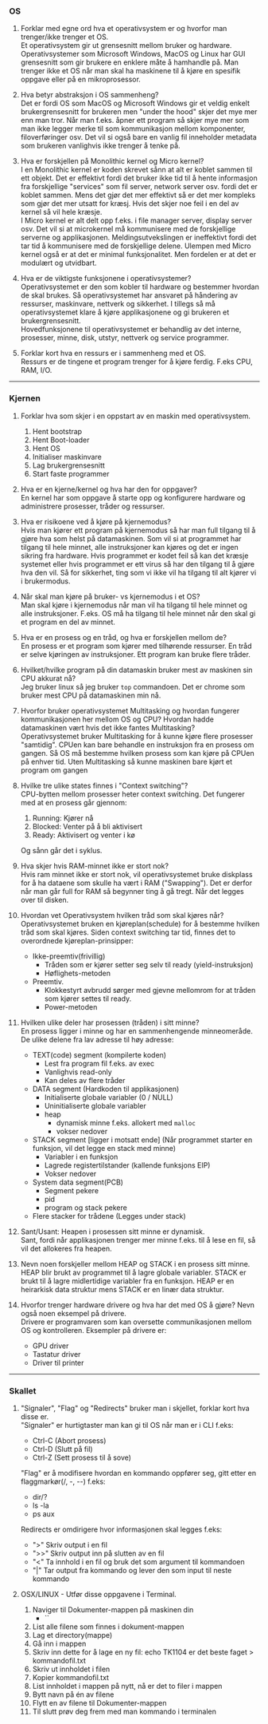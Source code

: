 ### OS

1.  Forklar med egne ord hva et operativsystem er og hvorfor man trenger/ikke trenger et OS.  
    Et operativsystem gir ut grensesnitt mellom bruker og hardware. Operativsystemer som Microsoft Windows, MacOS og Linux har GUI grensesnitt som gir brukere en enklere måte å hamhandle på. Man trenger ikke et OS når man skal ha maskinene til å kjøre en spesifik oppgave eller på en mikroprosessor.

2.  Hva betyr abstraksjon i OS sammenheng?  
    Det er fordi OS som MacOS og Microsoft Windows gir et veldig enkelt brukergrensesnitt for brukeren men "under the hood" skjer det mye mer enn man tror. Når man f.eks. åpner ett program så skjer mye mer som man ikke legger merke til som kommunikasjon mellom komponenter, filoverføringer osv. Det vil si også bare en vanlig fil inneholder metadata som brukeren vanlighvis ikke trenger å tenke på.

3.  Hva er forskjellen på Monolithic kernel og Micro kernel?  
    I en Monolithic kernel er koden skrevet sånn at alt er koblet sammen til ett objekt. Det er effektivt fordi det bruker ikke tid til å hente informasjon fra forskjellige "services" som fil server, network server osv. fordi det er koblet sammen. Mens det gjør det mer effektivt så er det mer kompleks som gjør det mer utsatt for kræsj. Hvis det skjer noe feil i en del av kernel så vil hele kræsje.  
    I Micro kernel er alt delt opp f.eks. i file manager server, display server osv. Det vil si at microkernel må kommunisere med de forskjellige serverne og applikasjonen. Meldingsutvekslingen er ineffektivt fordi det tar tid å kommunisere med de forskjellige delene. Ulempen med Micro kernel også er at det er minimal funksjonalitet. Men fordelen er at det er modulært og utvidbart.

4.  Hva er de viktigste funksjonene i operativsystemer?  
    Operativsystemet er den som kobler til hardware og bestemmer hvordan de skal brukes. Så operativsystemet har ansvaret på håndering av ressurser, maskinvare, nettverk og sikkerhet. I tillegs så må operativsystemet klare å kjøre applikasjonene og gi brukeren et brukergrensesnitt.  
    Hovedfunksjonene til operativsystemet er behandlig av det interne, prosesser, minne, disk, utstyr, nettverk og service programmer.
    

5.  Forklar kort hva en ressurs er i sammenheng med et OS.  
    Ressurs er de tingene et program trenger for å kjøre ferdig. F.eks CPU, RAM, I/O.

---

### Kjernen

1.  Forklar hva som skjer i en oppstart av en maskin med operativsystem.  
    1. Hent bootstrap
    2. Hent Boot-loader
    3. Hent OS
    4. Initialiser maskinvare
    5. Lag brukergrensesnitt
    6. Start faste programmer

2.  Hva er en kjerne/kernel og hva har den for oppgaver?  
    En kernel har som oppgave å starte opp og konfigurere hardware og administrere prosesser, tråder og ressurser.

3.  Hva er risikoene ved å kjøre på kjernemodus?  
    Hvis man kjører ett program på kjernemodus så har man full tilgang til å gjøre hva som helst på datamaskinen. Som vil si at programmet har tilgang til hele minnet, alle instruksjoner kan kjøres og det er ingen sikring fra hardware. Hvis programmet er kodet feil så kan det kræsje systemet eller hvis programmet er ett virus så har den tilgang til å gjøre hva den vil. Så for sikkerhet, ting som vi ikke vil ha tilgang til alt kjører vi i brukermodus.

4.  Når skal man kjøre på bruker- vs kjernemodus i et OS?  
    Man skal kjøre i kjernemodus når man vil ha tilgang til hele minnet og alle instruksjoner. F.eks. OS må ha tilgang til hele minnet når den skal gi et program en del av minnet.

5.  Hva er en prosess og en tråd, og hva er forskjellen mellom de?  
    En prosess er et program som kjører med tilhørende ressurser. En tråd er selve kjøringen av instruksjoner. Ett program kan bruke flere tråder.

6.  Hvilket/hvilke program på din datamaskin bruker mest av maskinen sin CPU akkurat nå?  
    Jeg bruker linux så jeg bruker `top` commandoen. Det er chrome som bruker mest CPU på datamaskinen min nå.

7.  Hvorfor bruker operativsystemet Multitasking og hvordan fungerer kommunikasjonen her mellom OS og CPU? Hvordan hadde datamaskinen vært hvis det ikke fantes Multitasking?  
    Operativsystemet bruker Multitasking for å kunne kjøre flere prosesser "samtidig". CPUen kan bare behandle en instruksjon fra en prosess om gangen. Så OS må bestemme hvilken prosess som kan kjøre på CPUen på enhver tid. Uten Multitasking så kunne maskinen bare kjørt et program om gangen 

8.  Hvilke tre ulike states finnes i "Context switching"?  
    CPU-bytten mellom prosesser heter context switching. Det fungerer med at en prosess går gjennom:

    1. Running: Kjører nå
    2. Blocked: Venter på å bli aktivisert
    3. Ready: Aktivisert og venter i kø

    Og sånn går det i syklus.

9.  Hva skjer hvis RAM-minnet ikke er stort nok?  
    Hvis ram minnet ikke er stort nok, vil operativsystemet bruke diskplass for å ha dataene som skulle ha vært i RAM ("Swapping"). Det er derfor når man går full for RAM så begynner ting å gå tregt. Når det legges over til disken.

10. Hvordan vet Operativsystem hvilken tråd som skal kjøres når?  
    Operativsystemet bruken en kjøreplan(schedule) for å bestemme hvilken tråd som skal kjøres. Siden context switching tar tid, finnes det to overordnede kjøreplan-prinsipper:

    - Ikke-preemtiv(frivillig)
        - Tråden som er kjører setter seg selv til ready (yield-instruksjon)
        - Høflighets-metoden
    - Preemtiv.
        - Klokkestyrt avbrudd sørger med gjevne mellomrom for at tråden som kjører settes til ready.
        - Power-metoden

11. Hvilken ulike deler har prosessen (tråden) i sitt minne?  
    En prosess ligger i minne og har en sammenhengende minneomeråde.  
    De ulike delene fra lav adresse til høy adresse:

    - TEXT(code) segment (kompilerte koden)
        - Lest fra program fil f.eks. av exec
        - Vanlighvis read-only
        - Kan deles av flere tråder
    - DATA segment (Hardkoden til applikasjonen)
        - Initialiserte globale variabler (0 / NULL)
        - Uninitialiserte globale variabler
        - heap
            - dynamisk minne f.eks. allokert med `malloc`
            - vokser nedover
    - STACK segment [ligger i motsatt ende] (Når programmet starter en funksjon, vil det legge en stack med minne)
        - Variabler i en funksjon
        - Lagrede registertilstander (kallende funksjons EIP)
        - Vokser nedover
    - System data segment(PCB)
        - Segment pekere
        - pid
        - program og stack pekere
    - Flere stacker for trådene (Legges under stack)

12. Sant/Usant: Heapen i prosessen sitt minne er dynamisk.  
    Sant, fordi når applikasjonen trenger mer minne f.eks. til å lese en fil, så vil det allokeres fra heapen.

13. Nevn noen forskjeller mellom HEAP og STACK i en prosess sitt minne.  
    HEAP blir brukt av programmet til å lagre globale variabler. STACK er brukt til å lagre midlertidige variabler fra en funksjon. HEAP er en heirarkisk data struktur mens STACK er en linær data struktur.

14. Hvorfor trenger hardware drivere og hva har det med OS å gjøre? Nevn også noen eksempel på drivere.  
    Drivere er programvaren som kan oversette communikasjonen mellom OS og kontrolleren. Eksempler på drivere er:
    - GPU driver
    - Tastatur driver
    - Driver til printer

---

### Skallet

1.  "Signaler", "Flag" og "Redirects" bruker man i skjellet, forklar kort hva disse er.  
    "Signaler" er hurtigtaster man kan gi til OS når man er i CLI f.eks: 
    
    - Ctrl-C (Abort prosess)
    - Ctrl-D (Slutt på fil)
    - Ctrl-Z (Sett prosess til å sove)
    
    "Flag" er å modifisere hvordan en kommando oppfører seg, gitt etter en flaggmarkør(/, -, --) f.eks:
    
    - dir/?
    - ls -la
    - ps aux
    
    Redirects er omdirigere hvor informasjonen skal legges f.eks: 
    
    - ">" Skriv output i en fil
    - ">>" Skriv output inn på slutten av en fil
    - "<" Ta innhold i en fil og bruk det som argument til kommandoen
    - "|" Tar output fra kommando og lever den som input til neste kommando

2.  OSX/LINUX - Utfør disse oppgavene i Terminal.
    1. Naviger til Dokumenter-mappen på maskinen din
        -  ``
    2. List alle filene som finnes i dokument-mappen
    3. Lag et directory(mappe)
    4. Gå inn i mappen
    5. Skriv inn dette for å lage en ny fil: echo TK1104 er det beste faget > kommandofil.txt
    6. Skriv ut innholdet i filen
    7. Kopier kommandofil.txt
    8. List innholdet i mappen på nytt, nå er det to filer i mappen
    9. Bytt navn på én av filene
    10. Flytt en av filene til Dokumenter-mappen
    11. Til slutt prøv deg frem med man kommando i terminalen